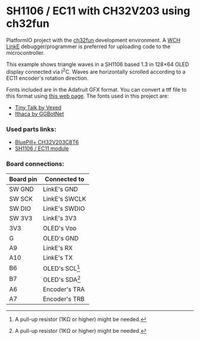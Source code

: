 #  SH1106 / EC11 with CH32V203 using ch32fun

PlatformIO project with the [ch32fun](https://github.com/cnlohr/ch32fun) development environment. A [WCH LinkE](https://www.aliexpress.com/item/1005004881582037.html) debugger/programmer is preferred for uploading code to the microcontroller.

This example shows triangle waves in a SH1106 based 1.3 in 128×64 OLED display connected via I<sup>2</sup>C. Waves are horizontally scrolled according to a EC11 encoder's rotation direction.

Fonts included are in the Adafruit GFX format. You can convert a ttf file to this format using [this web page](https://fontconvert.huyzona.com). The fonts used in this project are:

* [Tiny Talk by Vexed](https://v3x3d.itch.io/tiny-talk)
* [Ithaca by GGBotNet](https://ggbot.itch.io/ithaca-font)

### Used parts links:

* [BluePill+ CH32V203C8T6](https://www.aliexpress.com/item/1005006117720765.html)
* [SH1106 / EC11 module](https://www.aliexpress.com/item/1005007584723503.html)

### Board connections:

| Board pin | Connected to   |
|-----------|----------------|
| SW GND    | LinkE's GND    |
| SW SCK    | LinkE's SWCLK  |
| SW DIO    | LinkE's SWDIO  |
| SW 3V3    | LinkE's 3V3    |
| 3V3       | OLED's Vᴅᴅ     |
| G         | OLED's GND     |
| A9        | LinkE's RX     |
| A10       | LinkE's TX     |
| B6        | OLED's SCL[^1] |
| B7        | OLED's SDA[^1] |
| A6        | Encoder's TRA  |
| A7        | Encoder's TRB  |

[^1]: A pull-up resistor (1KΩ or higher) might be needed.
